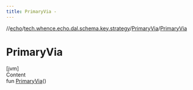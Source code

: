 ```yaml
---
title: PrimaryVia -
---
```

//[echo](../../index.md)/[tech.whence.echo.dal.schema.key.strategy](../index.md)/[PrimaryVia](index.md)/[PrimaryVia](-primary-via.md)



# PrimaryVia  
[jvm]  
Content  
fun [PrimaryVia](-primary-via.md)()  



